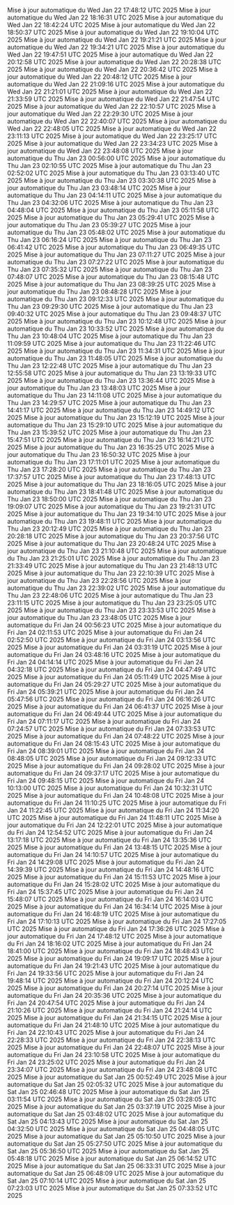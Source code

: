 Mise à jour automatique du Wed Jan 22 17:48:12 UTC 2025
Mise à jour automatique du Wed Jan 22 18:16:31 UTC 2025
Mise à jour automatique du Wed Jan 22 18:42:24 UTC 2025
Mise à jour automatique du Wed Jan 22 18:50:37 UTC 2025
Mise à jour automatique du Wed Jan 22 19:10:04 UTC 2025
Mise à jour automatique du Wed Jan 22 19:21:21 UTC 2025
Mise à jour automatique du Wed Jan 22 19:34:21 UTC 2025
Mise à jour automatique du Wed Jan 22 19:47:51 UTC 2025
Mise à jour automatique du Wed Jan 22 20:12:58 UTC 2025
Mise à jour automatique du Wed Jan 22 20:28:38 UTC 2025
Mise à jour automatique du Wed Jan 22 20:36:42 UTC 2025
Mise à jour automatique du Wed Jan 22 20:48:12 UTC 2025
Mise à jour automatique du Wed Jan 22 21:09:16 UTC 2025
Mise à jour automatique du Wed Jan 22 21:21:01 UTC 2025
Mise à jour automatique du Wed Jan 22 21:33:59 UTC 2025
Mise à jour automatique du Wed Jan 22 21:47:54 UTC 2025
Mise à jour automatique du Wed Jan 22 22:10:57 UTC 2025
Mise à jour automatique du Wed Jan 22 22:29:30 UTC 2025
Mise à jour automatique du Wed Jan 22 22:40:07 UTC 2025
Mise à jour automatique du Wed Jan 22 22:48:05 UTC 2025
Mise à jour automatique du Wed Jan 22 23:11:13 UTC 2025
Mise à jour automatique du Wed Jan 22 23:25:17 UTC 2025
Mise à jour automatique du Wed Jan 22 23:34:23 UTC 2025
Mise à jour automatique du Wed Jan 22 23:48:08 UTC 2025
Mise à jour automatique du Thu Jan 23 00:56:00 UTC 2025
Mise à jour automatique du Thu Jan 23 02:10:55 UTC 2025
Mise à jour automatique du Thu Jan 23 02:52:02 UTC 2025
Mise à jour automatique du Thu Jan 23 03:13:40 UTC 2025
Mise à jour automatique du Thu Jan 23 03:30:38 UTC 2025
Mise à jour automatique du Thu Jan 23 03:48:14 UTC 2025
Mise à jour automatique du Thu Jan 23 04:14:11 UTC 2025
Mise à jour automatique du Thu Jan 23 04:32:06 UTC 2025
Mise à jour automatique du Thu Jan 23 04:48:04 UTC 2025
Mise à jour automatique du Thu Jan 23 05:11:58 UTC 2025
Mise à jour automatique du Thu Jan 23 05:29:41 UTC 2025
Mise à jour automatique du Thu Jan 23 05:39:27 UTC 2025
Mise à jour automatique du Thu Jan 23 05:48:02 UTC 2025
Mise à jour automatique du Thu Jan 23 06:16:24 UTC 2025
Mise à jour automatique du Thu Jan 23 06:41:42 UTC 2025
Mise à jour automatique du Thu Jan 23 06:49:35 UTC 2025
Mise à jour automatique du Thu Jan 23 07:11:27 UTC 2025
Mise à jour automatique du Thu Jan 23 07:27:22 UTC 2025
Mise à jour automatique du Thu Jan 23 07:35:32 UTC 2025
Mise à jour automatique du Thu Jan 23 07:48:07 UTC 2025
Mise à jour automatique du Thu Jan 23 08:15:48 UTC 2025
Mise à jour automatique du Thu Jan 23 08:39:25 UTC 2025
Mise à jour automatique du Thu Jan 23 08:48:28 UTC 2025
Mise à jour automatique du Thu Jan 23 09:12:33 UTC 2025
Mise à jour automatique du Thu Jan 23 09:29:30 UTC 2025
Mise à jour automatique du Thu Jan 23 09:40:32 UTC 2025
Mise à jour automatique du Thu Jan 23 09:48:37 UTC 2025
Mise à jour automatique du Thu Jan 23 10:12:48 UTC 2025
Mise à jour automatique du Thu Jan 23 10:33:52 UTC 2025
Mise à jour automatique du Thu Jan 23 10:48:04 UTC 2025
Mise à jour automatique du Thu Jan 23 11:09:59 UTC 2025
Mise à jour automatique du Thu Jan 23 11:22:46 UTC 2025
Mise à jour automatique du Thu Jan 23 11:34:31 UTC 2025
Mise à jour automatique du Thu Jan 23 11:48:05 UTC 2025
Mise à jour automatique du Thu Jan 23 12:22:48 UTC 2025
Mise à jour automatique du Thu Jan 23 12:55:58 UTC 2025
Mise à jour automatique du Thu Jan 23 13:19:33 UTC 2025
Mise à jour automatique du Thu Jan 23 13:36:44 UTC 2025
Mise à jour automatique du Thu Jan 23 13:48:03 UTC 2025
Mise à jour automatique du Thu Jan 23 14:11:08 UTC 2025
Mise à jour automatique du Thu Jan 23 14:29:57 UTC 2025
Mise à jour automatique du Thu Jan 23 14:41:17 UTC 2025
Mise à jour automatique du Thu Jan 23 14:49:12 UTC 2025
Mise à jour automatique du Thu Jan 23 15:12:19 UTC 2025
Mise à jour automatique du Thu Jan 23 15:29:10 UTC 2025
Mise à jour automatique du Thu Jan 23 15:39:52 UTC 2025
Mise à jour automatique du Thu Jan 23 15:47:51 UTC 2025
Mise à jour automatique du Thu Jan 23 16:14:21 UTC 2025
Mise à jour automatique du Thu Jan 23 16:35:25 UTC 2025
Mise à jour automatique du Thu Jan 23 16:50:32 UTC 2025
Mise à jour automatique du Thu Jan 23 17:11:01 UTC 2025
Mise à jour automatique du Thu Jan 23 17:28:20 UTC 2025
Mise à jour automatique du Thu Jan 23 17:37:57 UTC 2025
Mise à jour automatique du Thu Jan 23 17:48:13 UTC 2025
Mise à jour automatique du Thu Jan 23 18:16:05 UTC 2025
Mise à jour automatique du Thu Jan 23 18:41:48 UTC 2025
Mise à jour automatique du Thu Jan 23 18:50:00 UTC 2025
Mise à jour automatique du Thu Jan 23 19:09:07 UTC 2025
Mise à jour automatique du Thu Jan 23 19:21:31 UTC 2025
Mise à jour automatique du Thu Jan 23 19:34:10 UTC 2025
Mise à jour automatique du Thu Jan 23 19:48:11 UTC 2025
Mise à jour automatique du Thu Jan 23 20:12:49 UTC 2025
Mise à jour automatique du Thu Jan 23 20:28:18 UTC 2025
Mise à jour automatique du Thu Jan 23 20:37:56 UTC 2025
Mise à jour automatique du Thu Jan 23 20:48:24 UTC 2025
Mise à jour automatique du Thu Jan 23 21:10:48 UTC 2025
Mise à jour automatique du Thu Jan 23 21:25:01 UTC 2025
Mise à jour automatique du Thu Jan 23 21:33:49 UTC 2025
Mise à jour automatique du Thu Jan 23 21:48:13 UTC 2025
Mise à jour automatique du Thu Jan 23 22:10:39 UTC 2025
Mise à jour automatique du Thu Jan 23 22:28:56 UTC 2025
Mise à jour automatique du Thu Jan 23 22:39:02 UTC 2025
Mise à jour automatique du Thu Jan 23 22:48:06 UTC 2025
Mise à jour automatique du Thu Jan 23 23:11:15 UTC 2025
Mise à jour automatique du Thu Jan 23 23:25:05 UTC 2025
Mise à jour automatique du Thu Jan 23 23:33:53 UTC 2025
Mise à jour automatique du Thu Jan 23 23:48:05 UTC 2025
Mise à jour automatique du Fri Jan 24 00:56:23 UTC 2025
Mise à jour automatique du Fri Jan 24 02:11:53 UTC 2025
Mise à jour automatique du Fri Jan 24 02:52:50 UTC 2025
Mise à jour automatique du Fri Jan 24 03:13:56 UTC 2025
Mise à jour automatique du Fri Jan 24 03:31:19 UTC 2025
Mise à jour automatique du Fri Jan 24 03:48:16 UTC 2025
Mise à jour automatique du Fri Jan 24 04:14:14 UTC 2025
Mise à jour automatique du Fri Jan 24 04:32:18 UTC 2025
Mise à jour automatique du Fri Jan 24 04:47:49 UTC 2025
Mise à jour automatique du Fri Jan 24 05:11:49 UTC 2025
Mise à jour automatique du Fri Jan 24 05:29:27 UTC 2025
Mise à jour automatique du Fri Jan 24 05:39:21 UTC 2025
Mise à jour automatique du Fri Jan 24 05:47:56 UTC 2025
Mise à jour automatique du Fri Jan 24 06:16:26 UTC 2025
Mise à jour automatique du Fri Jan 24 06:41:37 UTC 2025
Mise à jour automatique du Fri Jan 24 06:49:44 UTC 2025
Mise à jour automatique du Fri Jan 24 07:11:17 UTC 2025
Mise à jour automatique du Fri Jan 24 07:24:57 UTC 2025
Mise à jour automatique du Fri Jan 24 07:33:53 UTC 2025
Mise à jour automatique du Fri Jan 24 07:48:22 UTC 2025
Mise à jour automatique du Fri Jan 24 08:15:43 UTC 2025
Mise à jour automatique du Fri Jan 24 08:39:01 UTC 2025
Mise à jour automatique du Fri Jan 24 08:48:05 UTC 2025
Mise à jour automatique du Fri Jan 24 09:12:33 UTC 2025
Mise à jour automatique du Fri Jan 24 09:28:02 UTC 2025
Mise à jour automatique du Fri Jan 24 09:37:17 UTC 2025
Mise à jour automatique du Fri Jan 24 09:48:15 UTC 2025
Mise à jour automatique du Fri Jan 24 10:13:00 UTC 2025
Mise à jour automatique du Fri Jan 24 10:32:31 UTC 2025
Mise à jour automatique du Fri Jan 24 10:48:08 UTC 2025
Mise à jour automatique du Fri Jan 24 11:10:25 UTC 2025
Mise à jour automatique du Fri Jan 24 11:22:45 UTC 2025
Mise à jour automatique du Fri Jan 24 11:34:20 UTC 2025
Mise à jour automatique du Fri Jan 24 11:48:11 UTC 2025
Mise à jour automatique du Fri Jan 24 12:22:01 UTC 2025
Mise à jour automatique du Fri Jan 24 12:54:52 UTC 2025
Mise à jour automatique du Fri Jan 24 13:17:18 UTC 2025
Mise à jour automatique du Fri Jan 24 13:35:36 UTC 2025
Mise à jour automatique du Fri Jan 24 13:48:15 UTC 2025
Mise à jour automatique du Fri Jan 24 14:10:57 UTC 2025
Mise à jour automatique du Fri Jan 24 14:29:08 UTC 2025
Mise à jour automatique du Fri Jan 24 14:39:39 UTC 2025
Mise à jour automatique du Fri Jan 24 14:48:16 UTC 2025
Mise à jour automatique du Fri Jan 24 15:11:53 UTC 2025
Mise à jour automatique du Fri Jan 24 15:28:02 UTC 2025
Mise à jour automatique du Fri Jan 24 15:37:45 UTC 2025
Mise à jour automatique du Fri Jan 24 15:48:07 UTC 2025
Mise à jour automatique du Fri Jan 24 16:14:03 UTC 2025
Mise à jour automatique du Fri Jan 24 16:34:14 UTC 2025
Mise à jour automatique du Fri Jan 24 16:48:19 UTC 2025
Mise à jour automatique du Fri Jan 24 17:10:13 UTC 2025
Mise à jour automatique du Fri Jan 24 17:27:05 UTC 2025
Mise à jour automatique du Fri Jan 24 17:36:26 UTC 2025
Mise à jour automatique du Fri Jan 24 17:48:12 UTC 2025
Mise à jour automatique du Fri Jan 24 18:16:02 UTC 2025
Mise à jour automatique du Fri Jan 24 18:41:00 UTC 2025
Mise à jour automatique du Fri Jan 24 18:48:43 UTC 2025
Mise à jour automatique du Fri Jan 24 19:09:17 UTC 2025
Mise à jour automatique du Fri Jan 24 19:21:43 UTC 2025
Mise à jour automatique du Fri Jan 24 19:33:56 UTC 2025
Mise à jour automatique du Fri Jan 24 19:48:14 UTC 2025
Mise à jour automatique du Fri Jan 24 20:12:24 UTC 2025
Mise à jour automatique du Fri Jan 24 20:27:14 UTC 2025
Mise à jour automatique du Fri Jan 24 20:35:36 UTC 2025
Mise à jour automatique du Fri Jan 24 20:47:54 UTC 2025
Mise à jour automatique du Fri Jan 24 21:10:26 UTC 2025
Mise à jour automatique du Fri Jan 24 21:24:14 UTC 2025
Mise à jour automatique du Fri Jan 24 21:34:15 UTC 2025
Mise à jour automatique du Fri Jan 24 21:48:10 UTC 2025
Mise à jour automatique du Fri Jan 24 22:10:43 UTC 2025
Mise à jour automatique du Fri Jan 24 22:28:33 UTC 2025
Mise à jour automatique du Fri Jan 24 22:38:13 UTC 2025
Mise à jour automatique du Fri Jan 24 22:48:07 UTC 2025
Mise à jour automatique du Fri Jan 24 23:10:58 UTC 2025
Mise à jour automatique du Fri Jan 24 23:25:02 UTC 2025
Mise à jour automatique du Fri Jan 24 23:34:07 UTC 2025
Mise à jour automatique du Fri Jan 24 23:48:08 UTC 2025
Mise à jour automatique du Sat Jan 25 00:52:49 UTC 2025
Mise à jour automatique du Sat Jan 25 02:05:32 UTC 2025
Mise à jour automatique du Sat Jan 25 02:46:48 UTC 2025
Mise à jour automatique du Sat Jan 25 03:11:54 UTC 2025
Mise à jour automatique du Sat Jan 25 03:28:05 UTC 2025
Mise à jour automatique du Sat Jan 25 03:37:19 UTC 2025
Mise à jour automatique du Sat Jan 25 03:48:02 UTC 2025
Mise à jour automatique du Sat Jan 25 04:13:43 UTC 2025
Mise à jour automatique du Sat Jan 25 04:32:50 UTC 2025
Mise à jour automatique du Sat Jan 25 04:48:05 UTC 2025
Mise à jour automatique du Sat Jan 25 05:10:50 UTC 2025
Mise à jour automatique du Sat Jan 25 05:27:50 UTC 2025
Mise à jour automatique du Sat Jan 25 05:36:50 UTC 2025
Mise à jour automatique du Sat Jan 25 05:48:18 UTC 2025
Mise à jour automatique du Sat Jan 25 06:14:52 UTC 2025
Mise à jour automatique du Sat Jan 25 06:33:31 UTC 2025
Mise à jour automatique du Sat Jan 25 06:48:09 UTC 2025
Mise à jour automatique du Sat Jan 25 07:10:14 UTC 2025
Mise à jour automatique du Sat Jan 25 07:23:03 UTC 2025
Mise à jour automatique du Sat Jan 25 07:33:52 UTC 2025
